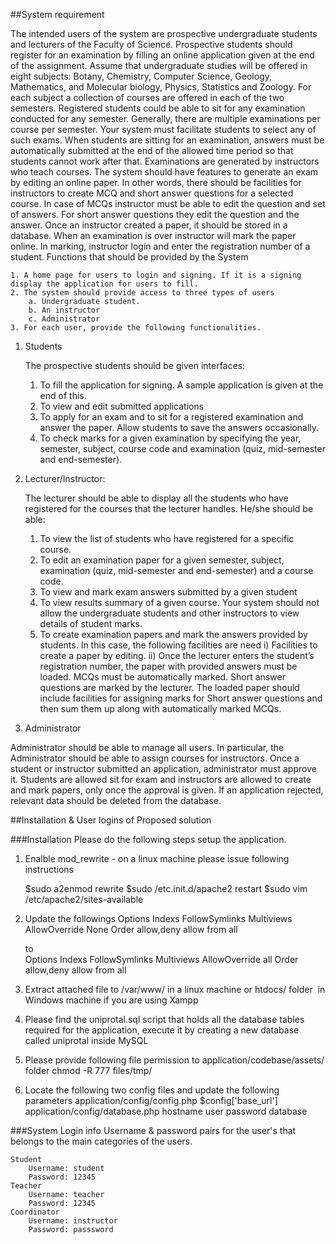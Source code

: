 ##System requirement

The intended users of the system are prospective undergraduate students and lecturers of the Faculty of Science. Prospective students should register for an examination by filling an online application given at the end of the assignment. 
Assume that undergraduate studies will be offered in eight subjects: Botany, Chemistry, Computer Science, Geology, Mathematics, and Molecular biology, Physics, Statistics and Zoology. For each subject a collection of courses are offered in each of the two semesters. Registered students could be able to sit for any examination conducted for any semester. Generally, there are multiple examinations per course per semester. Your system must facilitate students to select any of such exams. When students are sitting for an examination, answers must be automatically submitted at the end of the allowed time period so that students cannot work after that.
Examinations are generated by instructors who teach courses. The system should have features to generate an exam by editing an online paper. In other words, there should be facilities for instructors to create MCQ and short answer questions for a selected course. In case of MCQs instructor must be able to edit the question and set of answers. For short answer questions they edit the question and the answer. Once an instructor created a paper, it should be stored in a database. When an examination is over instructor will mark the paper online. In marking, instructor login and enter the registration number of a student. 
Functions that should be provided by the System

	1. A home page for users to login and signing. If it is a signing display the application for users to fill.
	2. The system should provide access to three types of users 
		a. Undergraduate student.
		b. An instructor
		c. Administrator
	3. For each user, provide the following functionalities.

1. Students

	The prospective students should be given interfaces:
	1. To fill the application for signing. A sample application is given at the end of this. 
	2. To view and edit submitted applications
	3. To apply for an exam and to sit for a registered examination and answer the paper. Allow students to save the answers occasionally.
	4. To check marks for a given examination by specifying the year, semester, subject, course code and examination (quiz, mid-semester and end-semester).

2. Lecturer/Instructor:

	The lecturer should be able to display all the students who have registered for the courses that the lecturer handles. He/she should be able: 

	1. To view the list of students who have registered for a specific course.
	2. To edit an examination paper for a given semester, subject, examination (quiz, mid-semester and end-semester) and a course code.
	3. To view and mark exam answers submitted by a given student
	4. To view results summary of a given course. Your system should not allow the undergraduate students and other instructors to view details of student marks. 
	5. To create examination papers and mark the answers provided by students. In this case, the following facilities are need
		i) Facilities to create a paper by editing.
		ii) Once the lecturer enters the student’s registration number, the paper with provided answers must be loaded. MCQs must be automatically marked. Short answer questions are marked by the lecturer. The loaded paper should include facilities for assigning marks for Short answer questions and then sum them up along with automatically marked MCQs. 

3. Administrator

Administrator should be able to manage all users. In particular, the Administrator should be able to assign courses for instructors. Once a student or instructor submitted an application, 
administrator must approve it. Students are allowed sit for exam and instructors are allowed to create and mark papers, only once the approval is given. If an application rejected, relevant data should be deleted from the database.  


##Installation & User logins of Proposed solution

###Installation
Please do the following steps setup the application.
1. Enalble mod_rewrite - on a linux machine please issue following instructions

	$sudo a2enmod rewrite
	$sudo /etc.init.d/apache2 restart
	$sudo vim /etc/apache2/sites-available

2. Update the followings
	Options Indexs FollowSymlinks Multiviews
	AllowOverride None
	Order allow,deny
	allow from all	
	
	to	
	Options Indexs FollowSymlinks Multiviews
	AllowOverride all
	Order allow,deny
	allow from all

3. Extract attached file to /var/www/ in a linux machine or htdocs/ folder  in Windows machine if you are using Xampp

4. Please find the uniprotal.sql script that holds all the database tables required for the application, execute it by creating a new database called uniprotal inside MySQL

5. Please provide following file permission to application/codebase/assets/ folder
	chmod -R 777 files/tmp/

6. Locate the following two config files and update the following parameters
	application/config/config.php
		$config['base_url']
	application/config/database.php
		hostname
		user
		password
		database

###System Login info
Username & password pairs for the user's that belongs to the main categories of the users.

	Student
		Username: student
		Password: 12345
	Teacher
		Username: teacher
		Password: 12345
	Coordinator
		Username: instructor
		Password: passsword

<img scr="https://raw.githubusercontent.com/anandafit/uni-portal/master/screen.shots/Screenshot%20from%202014-06-28%2013:37:43.png"></img>






































